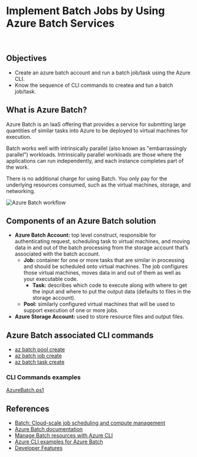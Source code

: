 # Implement Batch Jobs by Using Azure Batch Services
&nbsp;&nbsp;
## Objectives
* Create an azure batch account and run a batch job/task using the Azure CLI.
* Know the sequence of CLI commands to createa and tun a batch job/task.

## What is Azure Batch?
Azure Batch is an IaaS offering that provides a service for submtting large quantities of similar tasks into Azure to be deployed to virtual machines for execution.

Batch works well with intrinsically parallel (also known as "embarrassingly parallel") workloads. Intrinsically parallel workloads are those where the applications can run independently, and each instance completes part of the work.

There is no additional charge for using Batch. You only pay for the underlying resources consumed, such as the virtual machines, storage, and networking.

![Azure Batch workflow](https://docs.microsoft.com/en-us/azure/batch/media/batch-technical-overview/tech_overview_03.png)

## Components of an Azure Batch solution
* **Azure Batch Account:** top level construct, responsible for authenticating request, scheduling task to virtual machines, and moving data in and out of the batch processing from the storage account that’s associated with the batch account.
  * **Job:** container for one or more tasks that are similar in processing and should be scheduled onto virtual machines. The job configures those virtual machines, moves data in and out of them as well as your executable code.
    * **Task:** describes which code to execute along with where to get the input and where to put the output data (defaults to files in the storage account).
  * **Pool:** similarly configured virtual machines that will be used to support execution of one or more jobs.
* **Azure Storage Account:** used to store resource files and output files.

## Azure Batch associated CLI commands
* [az batch pool create](https://docs.microsoft.com/en-us/cli/azure/batch/pool?view=azure-cli-latest#az-batch-pool-create)
* [az batch job create](https://docs.microsoft.com/en-us/cli/azure/batch/job?view=azure-cli-latest#az-batch-job-create)
* [az batch task create](https://docs.microsoft.com/en-us/cli/azure/batch/task?view=azure-cli-latest#az-batch-task-create)

### CLI Commands examples
[AzureBatch.ps1](AzureBatch.ps1)

## References
* [Batch: Cloud-scale job scheduling and compute management](https://azure.microsoft.com/en-us/services/batch/)
* [Azure Batch documentation](https://docs.microsoft.com/en-us/azure/batch/)
* [Manage Batch resources with Azure CLI](https://docs.microsoft.com/en-us/azure/batch/batch-cli-get-started)
* [Azure CLI examples for Azure Batch](https://docs.microsoft.com/en-us/azure/batch/cli-samples)
* [Developer Features](https://docs.microsoft.com/en-us/azure/batch/batch-api-basics)

